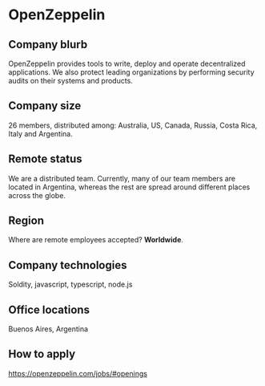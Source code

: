 # OpenZeppelin

## Company blurb

OpenZeppelin provides tools to write, deploy and operate decentralized applications. We also protect leading organizations by performing security audits on their systems and products.

## Company size

26 members, distributed among: Australia, US, Canada, Russia, Costa Rica, Italy and Argentina.

## Remote status

We are a distributed team. Currently, many of our team members are located in Argentina, whereas the rest are spread around different places across the globe.

## Region

Where are remote employees accepted? **Worldwide**.

## Company technologies

Soldity, javascript, typescript, node.js

## Office locations

Buenos Aires, Argentina

## How to apply

https://openzeppelin.com/jobs/#openings
